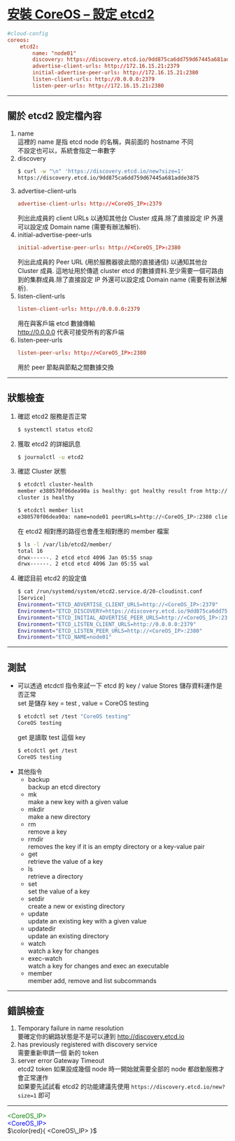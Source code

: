 [安裝 CoreOS – 設定 etcd2](http://benjr.tw/96404)
===
```conf
#cloud-config
coreos:
    etcd2:
        name: "node01"
        discovery: https://discovery.etcd.io/9dd875ca6dd759d67445a681adde3875
        advertise-client-urls: http://172.16.15.21:2379
        initial-advertise-peer-urls: http://172.16.15.21:2380
        listen-client-urls: http://0.0.0.0:2379
        listen-peer-urls: http://172.16.15.21:2380
```
***
## 關於 etcd2 設定檔內容
1. name  
    這裡的 name 是指 etcd node 的名稱，與前面的 hostname 不同  
    不設定也可以，系統會指定一串數字
2. discovery  
    ```sh
    $ curl -w "\n" 'https://discovery.etcd.io/new?size=1'
    https://discovery.etcd.io/9dd875ca6dd759d67445a681adde3875
    ```
3. advertise-client-urls  
    ```conf
    advertise-client-urls: http://<CoreOS_IP>:2379
    ```
    列出此成員的 client URLs 以通知其他台 Cluster 成員.除了直接設定 IP 外還可以設定成 Domain name (需要有辦法解析).
4. initial-advertise-peer-urls  
    ```conf
    initial-advertise-peer-urls: http://<CoreOS_IP>:2380
    ```
    列出此成員的 Peer URL (用於服務器彼此間的直接通信) 以通知其他台 Cluster 成員. 這地址用於傳遞 cluster etcd 的數據資料.至少需要一個可路由到的集群成員.除了直接設定 IP 外還可以設定成 Domain name (需要有辦法解析).
5. listen-client-urls  
    ```conf
    listen-client-urls: http://0.0.0.0:2379
    ```
    用在與客戶端 etcd 數據傳輸  
    http://0.0.0.0 代表可接受所有的客戶端
6. listen-peer-urls  
    ```conf
    listen-peer-urls: http://<CoreOS_IP>:2380
    ```
    用於 peer 節點與節點之間數據交換
***
## 狀態檢查
1. 確認 etcd2 服務是否正常
    ```sh
    $ systemctl status etcd2
    ```
2. 獲取 etcd2 的詳細訊息
    ```sh
    $ journalctl -u etcd2
    ```
3. 確認 Cluster 狀態
    ```sh
    $ etcdctl cluster-health
    member e380570f06dea90a is healthy: got healthy result from http://<CoreOS_IP>:2379
    cluster is healthy
    ```
    ```sh
    $ etcdctl member list
    e380570f06dea90a: name=node01 peerURLs=http://<CoreOS_IP>:2380 clientURLs=http://<CoreOS_IP>:2379 isLeader=true
    ```
    在 etcd2 相對應的路徑也會產生相對應的 member 檔案
    ```sh
    $ ls -l /var/lib/etcd2/member/
    total 16
    drwx------. 2 etcd etcd 4096 Jan 05:55 snap
    drwx------. 2 etcd etcd 4096 Jan 05:55 wal
    ```
4. 確認目前 etcd2 的設定值
    ```sh
    $ cat /run/systemd/system/etcd2.service.d/20-cloudinit.conf 
    [Service]
    Environment="ETCD_ADVERTISE_CLIENT_URLS=http://<CoreOS_IP>:2379"
    Environment="ETCD_DISCOVERY=https://discovery.etcd.io/9dd875ca6dd759d67445a681adde3875"
    Environment="ETCD_INITIAL_ADVERTISE_PEER_URLS=http://<CoreOS_IP>:2380"
    Environment="ETCD_LISTEN_CLIENT_URLS=http://0.0.0.0:2379"
    Environment="ETCD_LISTEN_PEER_URLS=http://<CoreOS_IP>:2380"
    Environment="ETCD_NAME=node01"
    ```
***
## 測試  
- 可以透過 etcdctl 指令來試一下 etcd 的 key / value Stores 儲存資料運作是否正常  
    set 是儲存 key = test , value = CoreOS testing
    ```sh
    $ etcdctl set /test "CoreOS testing"
    CoreOS testing
    ```
    get 是讀取 test 這個 key
    ```sh
    $ etcdctl get /test                 
    CoreOS testing
    ```
- 其他指令
    - backup  
        backup an etcd directory
    - mk  
        make a new key with a given value
    - mkdir  
        make a new directory
    - rm  
        remove a key
    - rmdir  
        removes the key if it is an empty directory or a key-value pair
    - get  
        retrieve the value of a key
    - ls  
        retrieve a directory
    - set  
        set the value of a key
    - setdir  
        create a new or existing directory
    - update  
        update an existing key with a given value
    - updatedir  
        update an existing directory
    - watch  
        watch a key for changes
    - exec-watch  
        watch a key for changes and exec an executable
    - member  
        member add, remove and list subcommands
***
## 錯誤檢查  
1. Temporary failure in name resolution  
    要確定你的網路狀態是不是可以連到 http://discovery.etcd.io
2. has previously registered with discovery service  
    需要重新申請一個 新的 token
3. server error Gateway Timeout  
    etcd2 token 如果設成幾個 node 時一開始就需要全部的 node 都啟動服務才會正常運作  
    如果要先試試看 etcd2 的功能建議先使用 `https://discovery.etcd.io/new?size=1` 即可
***
<font color=green> <CoreOS_IP> </font>  
<span style="color:blue"> <CoreOS_IP> </span>  
$\color{red}{ <CoreOS\_IP> }$  